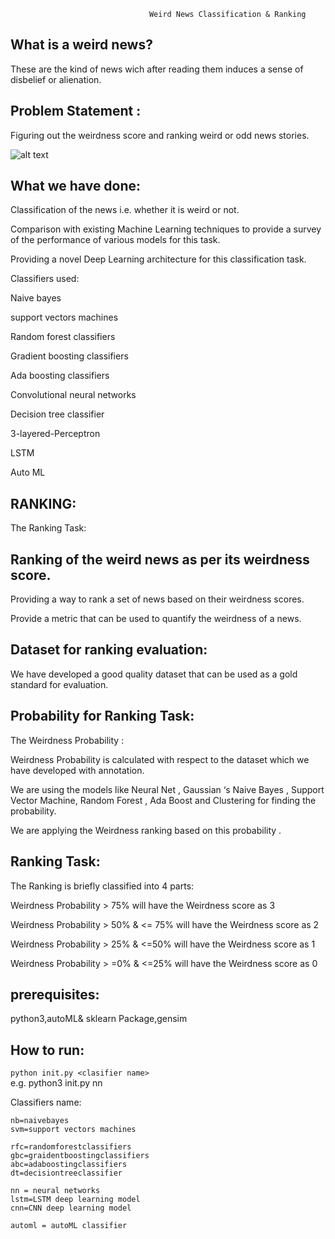                                    Weird News Classification & Ranking


## What is a weird news?

These are the kind of news wich after reading them induces a sense of disbelief or alienation.

## Problem Statement : 

Figuring out the weirdness score and ranking weird or odd news stories.

![alt text](https://user-images.githubusercontent.com/24210648/32700676-4e4847f0-c7ee-11e7-8adf-b2c6d64e669e.png "Weird News Classification & Ranking")
## What we have done:

Classification of the news i.e. whether it is weird or not.

Comparison with existing Machine Learning techniques to provide a survey of the performance of various models for this task.

Providing a novel Deep Learning architecture for this classification task.

Classifiers used:

Naive bayes

support vectors machines

Random forest classifiers

Gradient boosting classifiers

Ada boosting classifiers

Convolutional neural networks

Decision tree classifier

3-layered-Perceptron

LSTM

Auto ML


## RANKING:
The Ranking Task:

## Ranking of the weird news as per its weirdness score.

Providing a way to rank a set of news based on their weirdness scores.

Provide a metric that can be used to quantify the weirdness of a news.

## Dataset for ranking evaluation:
We have developed a good quality dataset that can be used as a gold standard for evaluation.

## Probability for Ranking Task:

The Weirdness Probability :

Weirdness Probability is calculated with respect to the dataset which we have developed with annotation.

We are using the models like Neural Net , Gaussian ‘s  Naive Bayes , Support Vector Machine, Random Forest , Ada Boost and Clustering for finding the probability.

We are applying  the Weirdness ranking based on this probability .

## Ranking Task:
The Ranking is briefly classified into 4 parts:

Weirdness Probability > 75% will have the Weirdness score as 3

Weirdness Probability > 50% & <= 75% will have the Weirdness score as 2

Weirdness Probability > 25% & <=50%  will have the Weirdness score as 1

Weirdness Probability > =0% & <=25% will have the Weirdness score as 0 


## prerequisites:
python3,autoML& sklearn Package,gensim

## How to run:
```python init.py <clasifier name>```  
e.g. python3 init.py nn

Classifiers name:  
```
nb=naivebayes  
svm=support vectors machines  

rfc=randomforestclassifiers  
gbc=graidentboostingclassifiers  
abc=adaboostingclassifiers  
dt=decisiontreeclassifier  

nn = neural networks  
lstm=LSTM deep learning model  
cnn=CNN deep learning model  

automl = autoML classifier  
```


